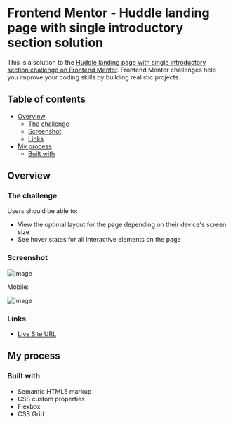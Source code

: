 # Frontend Mentor - Huddle landing page with single introductory section solution

This is a solution to the [Huddle landing page with single introductory section challenge on Frontend Mentor](https://www.frontendmentor.io/challenges/huddle-landing-page-with-a-single-introductory-section-B_2Wvxgi0). Frontend Mentor challenges help you improve your coding skills by building realistic projects.

## Table of contents

- [Overview](#overview)
  - [The challenge](#the-challenge)
  - [Screenshot](#screenshot)
  - [Links](#links)
- [My process](#my-process)
  - [Built with](#built-with)

## Overview

### The challenge

Users should be able to:

- View the optimal layout for the page depending on their device's screen size
- See hover states for all interactive elements on the page

### Screenshot

![image](https://user-images.githubusercontent.com/71193719/121453834-2a6d5980-c978-11eb-9d40-f110c641a6c4.png)

Mobile:

![image](https://user-images.githubusercontent.com/71193719/121453849-3527ee80-c978-11eb-9043-8ab8f7680a3c.png)


### Links

- [Live Site URL](https://your-live-site-url.com)

## My process

### Built with

- Semantic HTML5 markup
- CSS custom properties
- Flexbox
- CSS Grid
